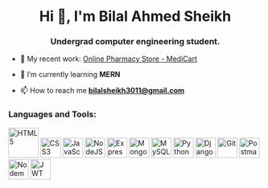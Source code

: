 <h1 align="center">Hi 👋, I'm Bilal Ahmed Sheikh</h1>
<h3 align="center">Undergrad computer engineering student.</h3>

- 🔭 My recent work: [Online Pharmacy Store - MediCart](https://github.com/Bilal-Sheikh-30/medicart)

- 🌱 I’m currently learning **MERN**

- 📫 How to reach me **bilalsheikh3011@gmail.com**


<h3 align="left">Languages and Tools:</h3>
<p display='flex'>
  <img height="60" src="https://img.shields.io/badge/html5-%23E34F26.svg?style=plastic&logo=html5&logoColor=white" alt="HTML5" />
  <img height="40" src="https://img.shields.io/badge/css3-%231572B6.svg?style=plastic&logo=css3&logoColor=white" alt="CSS3" />
  <img height="40" src="https://img.shields.io/badge/javascript-%23323330.svg?style=plastic&logo=javascript&logoColor=%23F7DF1E" alt="JavaScript" />
  <img height="40" src="https://img.shields.io/badge/node.js-6DA55F?style=plastic&logo=node.js&logoColor=white" alt="NodeJS" />
  <img height="40" src="https://img.shields.io/badge/express.js-%23404d59.svg?style=plastic&logo=express&logoColor=%2361DAFB" alt="Express.js" />
  <img height="40" src="https://img.shields.io/badge/MongoDB-%234ea94b.svg?style=plastic&logo=mongodb&logoColor=white" alt="MongoDB" />
  <img height="40" src="https://img.shields.io/badge/mysql-4479A1.svg?style=plastic&logo=mysql&logoColor=white" alt="MySQL" />
  <img height="40" src="https://img.shields.io/badge/python-3670A0?style=plastic&logo=python&logoColor=ffdd54" alt="Python" />
  <img height="40" src="https://img.shields.io/badge/django-%23092E20.svg?style=plastic&logo=django&logoColor=white" alt="Django" />
  <img height="40" src="https://img.shields.io/badge/Git-black?style=plastic&logo=git&logoColor=white" alt="Git" />
  <img height="40" src="https://img.shields.io/badge/Postman-FF6C37?style=plastic&logo=postman&logoColor=white" alt="Postman" />
  <img height="40" src="https://img.shields.io/badge/NODEMON-%23323330.svg?style=plastic&logo=nodemon&logoColor=%BBDEAD" alt="Nodemon" />
  <img height="40" src="https://img.shields.io/badge/JWT-black?style=plastic&logo=JSON%20web%20tokens" alt="JWT" />
</p>
